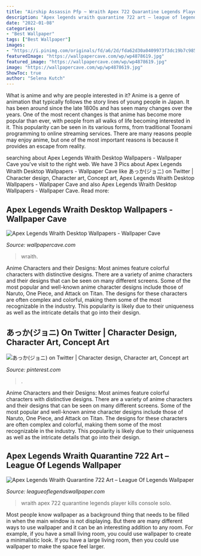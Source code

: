 ```yaml
---
title: "Airship Assassin Pfp ~ Wraith Apex 722 Quarantine Legends Player Kills Console Solo"
description: "Apex legends wraith quarantine 722 art – league of legends wallpaper"
date: "2022-01-08"
categories:
- "Best Wallpaper"
tags: ["Best Wallpaper"]
images:
- "https://i.pinimg.com/originals/fd/a6/2d/fda62d30a0409973f3dc19b7c985f1e9.jpg"
featuredImage: "https://wallpapercave.com/wp/wp4878619.jpg"
featured_image: "https://wallpapercave.com/wp/wp4878619.jpg"
image: "https://wallpapercave.com/wp/wp4878619.jpg"
ShowToc: true
author: "Selena Kutch"
---
```



What is anime and why are people interested in it?
Anime is a genre of animation that typically follows the story lines of young people in Japan. It has been around since the late 1800s and has seen many changes over the years. One of the most recent changes is that anime has become more popular than ever, with people from all walks of life becoming interested in it. This popularity can be seen in its various forms, from traditional Toonami programming to online streaming services. There are many reasons people may enjoy anime, but one of the most important reasons is because it provides an escape from reality.

	

		
searching about Apex Legends Wraith Desktop Wallpapers - Wallpaper Cave you've visit to the right web. We have 3 Pics about Apex Legends Wraith Desktop Wallpapers - Wallpaper Cave like あっか(ジョニ) on Twitter | Character design, Character art, Concept art, Apex Legends Wraith Desktop Wallpapers - Wallpaper Cave and also Apex Legends Wraith Desktop Wallpapers - Wallpaper Cave. Read more:
		
    
## Apex Legends Wraith Desktop Wallpapers - Wallpaper Cave

<img loading=lazy src="https://wallpapercave.com/wp/wp4878619.jpg" onerror="this.onerror=null;this.src='https://tse3.mm.bing.net/th?id=OIP.wNIbT3ojjZilC5DwFdKXqQHaEK&amp;pid=15.1';" alt="Apex Legends Wraith Desktop Wallpapers - Wallpaper Cave">

_Source: wallpapercave.com_

>wraith. 

	

Anime Characters and their Designs: Most animes feature colorful characters with distinctive designs.
There are a variety of anime characters and their designs that can be seen on many different screens. Some of the most popular and well-known anime character designs include those of Naruto, One Piece, and Attack on Titan. The designs for these characters are often complex and colorful, making them some of the most recognizable in the industry. This popularity is likely due to their uniqueness as well as the intricate details that go into their design.

    
## あっか(ジョニ) On Twitter | Character Design, Character Art, Concept Art

<img loading=lazy src="https://i.pinimg.com/originals/fd/a6/2d/fda62d30a0409973f3dc19b7c985f1e9.jpg" onerror="this.onerror=null;this.src='https://tse3.mm.bing.net/th?id=OIP.z2b2FqlOtMIk1wbWsZlHYAHaKq&amp;pid=15.1';" alt="あっか(ジョニ) on Twitter | Character design, Character art, Concept art">

_Source: pinterest.com_

>. 

	

Anime Characters and their Designs: Most animes feature colorful characters with distinctive designs.
There are a variety of anime characters and their designs that can be seen on many different screens. Some of the most popular and well-known anime character designs include those of Naruto, One Piece, and Attack on Titan. The designs for these characters are often complex and colorful, making them some of the most recognizable in the industry. This popularity is likely due to their uniqueness as well as the intricate details that go into their design.

    
## Apex Legends Wraith Quarantine 722 Art – League Of Legends Wallpaper

<img loading=lazy src="https://i.ytimg.com/vi/g74VraOLQ6g/maxresdefault.jpg" onerror="this.onerror=null;this.src='https://tse4.mm.bing.net/th?id=OIP.qznfrb1lm7U5i6HH30qZJwHaEK&amp;pid=15.1';" alt="Apex Legends Wraith Quarantine 722 Art – League Of Legends Wallpaper">

_Source: leagueoflegendswallpaper.com_

>wraith apex 722 quarantine legends player kills console solo. 

	

Most people know wallpaper as a background thing that needs to be filled in when the main window is not displaying. But there are many different ways to use wallpaper and it can be an interesting addition to any room. For example, if you have a small living room, you could use wallpaper to create a minimalistic look. If you have a large living room, then you could use wallpaper to make the space feel larger.


